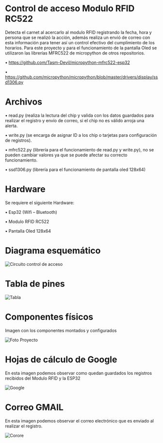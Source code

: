 # Control de acceso Modulo RFID RC522

Detecta el carnet al acercarlo al modulo RFID registrando la fecha, hora y persona que se realizó la acción, además realiza un envió de correo con esta información para tener así un control efectivo del cumplimiento de los horarios. 
Para este proyecto y para el funcionamiento de la pantalla Oled se utilizaron las librerías MFRC522 de micropython de otros repositorios.   

•	https://github.com/Tasm-Devil/micropython-mfrc522-esp32

•	https://github.com/micropython/micropython/blob/master/drivers/display/ssd1306.py

# Archivos

•	read.py (realiza la lectura del chip y valida con los datos guardados para realizar el registro y envío de correo, si el chip no es válido arroja una alerta.

•	write.py (se encarga de asignar ID a los chip o tarjetas para configuración de registros).

•	mfrc522.py (librería para el funcionamiento de read.py y write.py), no se pueden cambiar valores ya que se puede afectar su correcto funcionamiento.

•	ssd1306.py (librería para el funcionamiento de pantalla oled 128x64)

# Hardware
Se requiere el siguiente Hardware:

•	Esp32 (Wifi – Bluetooth)

•	Modulo RFID RC522

•	Pantalla Oled 128x64

# Diagrama esquemático 

![Circuito control de acceso](https://user-images.githubusercontent.com/86446435/127217041-d98898ce-b07b-40f2-9292-63c7fd51e0d5.png)

# Tabla de pines 

![Tabla](https://user-images.githubusercontent.com/86446435/127221742-d3e6019e-693e-419e-b7cb-70a900b43b81.PNG)

# Componentes físicos 
Imagen con los componentes montados y configurados 

![Foto Proyecto](https://user-images.githubusercontent.com/86446435/127217125-533d5171-a248-4843-816b-6e7394ba1293.jpg)


# Hojas de cálculo de Google
En esta imagen podemos observar como quedan guardados los registros recibidos del Modulo RFID y la ESP32

![Google](https://user-images.githubusercontent.com/86446435/127220732-234a173c-b126-4dd4-8f76-3d74a9c79366.jpg)

# Correo GMAIL
En esta imagen podemos observar el correo electrónico que es enviado al realizar el registro. 

![Corore](https://user-images.githubusercontent.com/86446435/127217096-d4496ca6-0096-4dcb-a850-3bf0ea9d198c.jpg)
